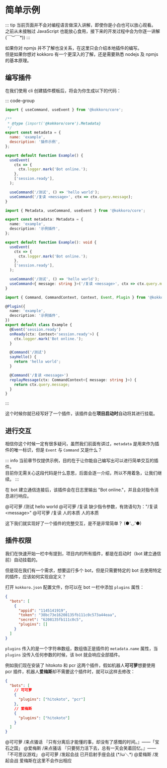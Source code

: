 # 简单示例

::: tip
当前页面并不会对编程语言做深入讲解，即使你是小白也可以放心观看。  
之前从未接触过 JavaScript 也能放心食用，接下来的开发过程中会为你逐一讲解 \(￣︶￣\*\))
:::

如果你对 npmjs 并不了解也没关系，在这里只会介绍本地插件的编写。  
但是如果你想对 kokkoro 有一个更深入的了解，还是需要熟悉 nodejs 及 npmjs 的基本原理。

## 编写插件

在我们使用 cli 创建插件模板后，将会为你生成以下的代码：

::: code-group

```javascript [javascript]
import { useCommand, useEvent } from '@kokkoro/core';

/**
 * @type {import('@kokkoro/core').Metadata}
 */
export const metadata = {
  name: 'example',
  description: '插件示例',
};

export default function Example() {
  useEvent(
    ctx => {
      ctx.logger.mark('Bot online.');
    },
    ['session.ready'],
  );

  useCommand('/测试', () => 'hello world');
  useCommand('/复读 <message>', ctx => ctx.query.message);
}
```

```typescript [typescript (Hook)]
import { Metadata, useCommand, useEvent } from '@kokkoro/core';

export const metadata: Metadata = {
  name: 'example',
  description: '示例插件',
};

export default function Example(): void {
  useEvent(
    ctx => {
      ctx.logger.mark('Bot online.');
    },
    ['session.ready'],
  );

  useCommand('/测试', () => 'hello world');
  useCommand<{ message: string }>('/复读 <message>', ctx => ctx.query.message);
}
```

```typescript [typescript (Decorator)]
import { Command, CommandContext, Context, Event, Plugin } from '@kokkoro/core';

@Plugin({
  name: 'example',
  description: '示例插件',
})
export default class Example {
  @Event('session.ready')
  onReady(ctx: Context<'session.ready'>) {
    ctx.logger.mark('Bot online.');
  }

  @Command('/测试')
  sayHello() {
    return 'hello world';
  }

  @Command('/复读 <message>')
  replayMessage(ctx: CommandContext<{ message: string }>) {
    return ctx.query.message;
  }
}
```

:::

这个时候你就已经写好了一个插件，该插件会在**项目启动时**自动将其进行挂载。

## 进行交互

相信你这个时候一定有很多疑问，虽然我们前面有讲过，`metadata` 是用来作为插件的唯一标识，但是 `Event` 与 `Command` 又是什么？

::: info
当前章节仅提供示例，目的在于让你能自己编写出可以进行简单交互的插件。  
目前你无需关心这段代码是什么意思，后面会逐一介绍，所以不用着急，让我们继续。
:::

在 bot 建立通信连接后，该插件会在日志里输出 "Bot online."，并且会对指令消息进行响应。

<ChatPanel>
  <ChatMessage :id="2225151531" nickname="Yuki">@可可萝 /测试</ChatMessage>
  <ChatMessage :id="2854205915" nickname="可可萝">hello world</ChatMessage>
  <ChatMessage :id="2225151531" nickname="Yuki">@可可萝 /复读</ChatMessage>
  <ChatMessage :id="2854205915" nickname="可可萝">缺少指令参数，有效语句为："/复读 &lt;message>"</ChatMessage>
  <ChatMessage :id="2225151531" nickname="Yuki">@可可萝 /复读 人的本质</ChatMessage>
  <ChatMessage :id="2854205915" nickname="可可萝">人的本质</ChatMessage>
</ChatPanel>

这下我们就实现好了一个插件的完整交互，是不是非常简单？ (●'◡'●)

## 插件权限

我们在快速开始一栏中有提到，项目内的所有插件，都是在启动时（bot 建立通信前）自动挂载的。

但是现在我们有一个需求，想要运行多个 bot，但是只需要特定的 bot 去使用特定的插件，应该如何实现自定义？

打开 `kokkoro.json` 配置文件，你可以在 bot 一栏中添加 `plugins` 属性：

```json {7}
{
  "bots": [
    {
      "appid": "1145141919",
      "token": "38bc73e16208135fb111c0c573a44eaa",
      "secret": "6208135fb111c0c5",
      "plugins": []
    }
  ]
}
```

`plugins` 传入的是一个字符串数组，数组值正是插件的 `metadata.name` 属性，当 `plugins` 没传入任何参数的时候，该 bot 就会响应全部插件。

例如我们现在安装了 hitokoto 和 pcr 这两个插件，假如机器人**可可萝**想要使用 pcr 插件，机器人**爱梅斯**却不需要这个插件时，就可以这样去修改：

```json {7}
{
  "bots": [
    // 可可萝
    {
      "plugins": ["hitokoto", "pcr"]
    },
    // 爱梅斯
    {
      "plugins": ["hitokoto"]
    }
  ]
}
```

<ChatPanel>
  <ChatMessage :id="2225151531" nickname="Yuki">@可可萝 /来点骚话</ChatMessage>
  <ChatMessage :id="2854205915" nickname="可可萝">『只有分离后才能懂的事，却没有了感慨的时间。』——「宝石之国」</ChatMessage>
  <ChatMessage :id="2225151531" nickname="Yuki">@爱梅斯 /来点骚话</ChatMessage>
  <ChatMessage :id="2854211958" nickname="爱梅斯">『只要努力活下去，总有一天会笑着回忆。』——「不可思议游戏」</ChatMessage>
  <ChatMessage :id="2225151531" nickname="Yuki">@可可萝 /发起会战</ChatMessage>
  <ChatMessage :id="2854205915" nickname="可可萝">已开启射手座会战 (*/ω＼*)</ChatMessage>
  <ChatMessage :id="2225151531" nickname="Yuki">@爱梅斯 /发起会战</ChatMessage>
  <ChatMessage :id="2225151531" nickname="Yuki">爱梅斯在这里不会作出相应</ChatMessage>
</ChatPanel>

